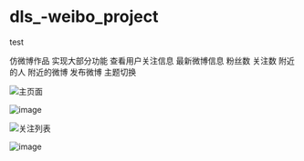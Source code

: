 # dls_-weibo_project
test

仿微博作品  实现大部分功能 查看用户关注信息 最新微博信息 粉丝数 关注数 附近的人 附近的微博 发布微博 主题切换

![主页面](http://github.com/dls007/dls_-weibo_project/raw/master/MyWeibo/主页面_G.gif)
 
![image](https://raw.githubusercontent.com/dls007/dls_-weibo_project/master/MyWeibo/主页面_G.gif)


![关注列表](http://github.com/dls007/dls_-weibo_project/raw/master/MyWeibo/关注列表_G.gif)
 
![image](https://raw.githubusercontent.com/dls007/dls_-weibo_project/master/MyWeibo/关注列表_G.gif)
